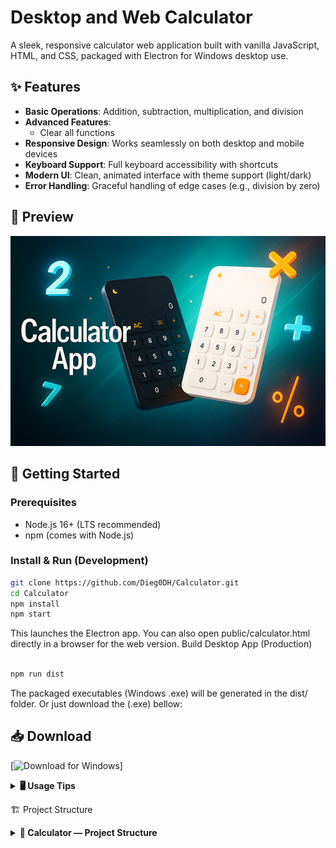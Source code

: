 # Desktop and Web Calculator

A sleek, responsive calculator web application built with vanilla JavaScript, HTML, and CSS, packaged with Electron for Windows desktop use.

## ✨ Features

- **Basic Operations**: Addition, subtraction, multiplication, and division
- **Advanced Features**:
  - Clear all functions
- **Responsive Design**: Works seamlessly on both desktop and mobile devices
- **Keyboard Support**: Full keyboard accessibility with shortcuts
- **Modern UI**: Clean, animated interface with theme support (light/dark)
- **Error Handling**: Graceful handling of edge cases (e.g., division by zero)

## 📸 Preview

<p align="center">
  <img src="Calculator/public/image.png" alt="Calculator App banner showing light and dark themes" />
</p>

## 🚀 Getting Started

### Prerequisites

- Node.js 16+ (LTS recommended)
- npm (comes with Node.js)

### Install & Run (Development)

```bash
git clone https://github.com/Dieg0DH/Calculator.git
cd Calculator
npm install
npm start
```

This launches the Electron app. You can also open public/calculator.html directly in a browser for the web version.
Build Desktop App (Production)

```Bash

npm run dist
```

The packaged executables (Windows .exe) will be generated in the dist/ folder. Or just download the (.exe) bellow:

## 📥 Download

  [![Download for Windows](https://github.com/Dieg0DH/Calculator/commits/v1.0.0)]

<details>
  <summary><strong>🖥️ Usage Tips</strong></summary>

  <br>
  🎹 Click buttons or use your keyboard for fast input.

  <ul>
    <li>Use the number buttons (0–9) to input numbers</li>
    <li>Use <kbd>+</kbd>, <kbd>-</kbd>, <kbd>*</kbd>, <kbd>/</kbd> for basic arithmetic</li>
    <li>Press <kbd>=</kbd> or <kbd>Enter</kbd> to see the result</li>
    <li>Press <kbd>Backspace</kbd> to delete the last digit</li>
    <li>Press <kbd>AC</kbd> or <kbd>Escape</kbd> to clear all</li>
  </ul>
</details>

🏗️ Project Structure

<details>
  <summary><strong>📂 Calculator — Project Structure</strong></summary>

  <br>

  ```text
  Calculator/
  ├── 📁 Calculator/
  │   ├── 📁 src/
  │   │   ├── 📁 assets/
  │   │   │   └── 📁 styles/
  │   │   │       ├── 📄 reset.css
  │   │   │       ├── 📄 calculator.css
  │   │   │       └── 📁 font/
  │   │   │           ├── 📁 css/
  │   │   │           └── 📁 webfonts/
  │   │
  │   │   └── 📁 js/
  │   │       ├── 📄 app.js
  │   │       ├── 📄 calculator.js
  │   │       ├── 📄 ui.js
  │   │       ├── 📄 constants.js
  │   │       ├── 📄 theme.js
  │   │       └── 📁 utils/
  │   │           └── 📄 utils.js
  │   │
  │   └── 📁 public/
  │       ├── 📄 calculator.html
  │       ├── 🖼️ favicon.ico
  │       └── 🖼️ image.png
  │
  ├── 📄 .gitignore
  ├── 📄 main.js
  ├── 📄 package.json
  └── 📄 README.md
